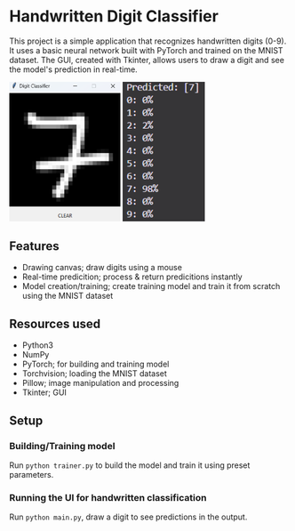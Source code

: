 # Handwritten Digit Classifier

This project is a simple application that recognizes handwritten digits (0-9). It uses a basic neural network built with PyTorch and trained on the MNIST dataset. The GUI, created with Tkinter, allows users to draw a digit and see the model's prediction in real-time.

<img src="images/display.png" width="200">
<img src="images/output.png" width="148">

## Features
- Drawing canvas; draw digits using a mouse
- Real-time predicition; process & return predicitions instantly
- Model creation/training; create training model and train it from scratch using the MNIST dataset
  
## Resources used
- Python3
- NumPy
- PyTorch; for building and training model
- Torchvision; loading the MNIST dataset
- Pillow; image manipulation and processing
- Tkinter; GUI

## Setup
### Building/Training model
Run `python trainer.py` to build the model and train it using preset parameters.

### Running the UI for handwritten classification
Run `python main.py`, draw a digit to see predictions in the output.